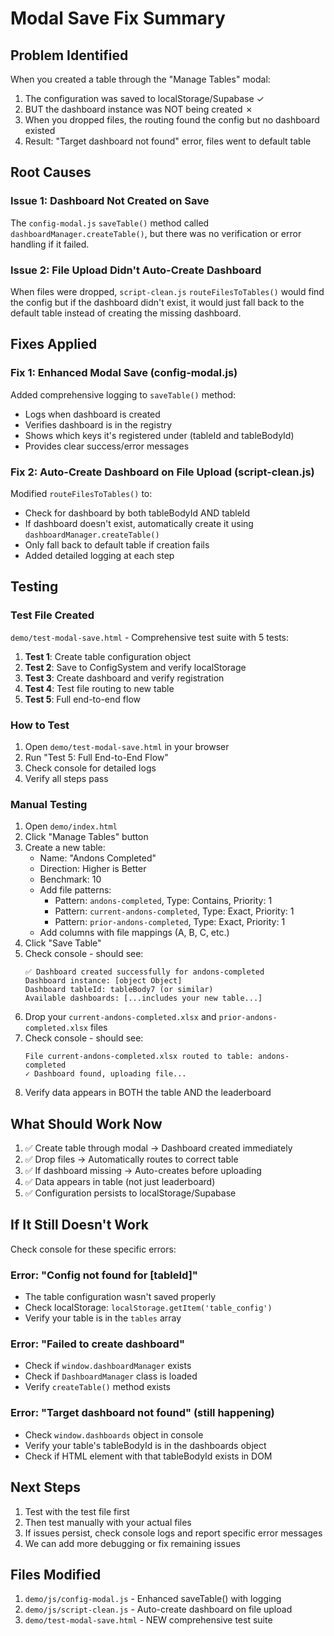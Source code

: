# Modal Save Fix Summary

## Problem Identified

When you created a table through the "Manage Tables" modal:
1. The configuration was saved to localStorage/Supabase ✓
2. BUT the dashboard instance was NOT being created ✗
3. When you dropped files, the routing found the config but no dashboard existed
4. Result: "Target dashboard not found" error, files went to default table

## Root Causes

### Issue 1: Dashboard Not Created on Save
The `config-modal.js` `saveTable()` method called `dashboardManager.createTable()`, but there was no verification or error handling if it failed.

### Issue 2: File Upload Didn't Auto-Create Dashboard
When files were dropped, `script-clean.js` `routeFilesToTables()` would find the config but if the dashboard didn't exist, it would just fall back to the default table instead of creating the missing dashboard.

## Fixes Applied

### Fix 1: Enhanced Modal Save (config-modal.js)
Added comprehensive logging to `saveTable()` method:
- Logs when dashboard is created
- Verifies dashboard is in the registry
- Shows which keys it's registered under (tableId and tableBodyId)
- Provides clear success/error messages

### Fix 2: Auto-Create Dashboard on File Upload (script-clean.js)
Modified `routeFilesToTables()` to:
- Check for dashboard by both tableBodyId AND tableId
- If dashboard doesn't exist, automatically create it using `dashboardManager.createTable()`
- Only fall back to default table if creation fails
- Added detailed logging at each step

## Testing

### Test File Created
`demo/test-modal-save.html` - Comprehensive test suite with 5 tests:

1. **Test 1**: Create table configuration object
2. **Test 2**: Save to ConfigSystem and verify localStorage
3. **Test 3**: Create dashboard and verify registration
4. **Test 4**: Test file routing to new table
5. **Test 5**: Full end-to-end flow

### How to Test

1. Open `demo/test-modal-save.html` in your browser
2. Run "Test 5: Full End-to-End Flow"
3. Check console for detailed logs
4. Verify all steps pass

### Manual Testing

1. Open `demo/index.html`
2. Click "Manage Tables" button
3. Create a new table:
   - Name: "Andons Completed"
   - Direction: Higher is Better
   - Benchmark: 10
   - Add file patterns:
     - Pattern: `andons-completed`, Type: Contains, Priority: 1
     - Pattern: `current-andons-completed`, Type: Exact, Priority: 1
     - Pattern: `prior-andons-completed`, Type: Exact, Priority: 1
   - Add columns with file mappings (A, B, C, etc.)
4. Click "Save Table"
5. Check console - should see:
   ```
   ✅ Dashboard created successfully for andons-completed
   Dashboard instance: [object Object]
   Dashboard tableId: tableBody7 (or similar)
   Available dashboards: [...includes your new table...]
   ```
6. Drop your `current-andons-completed.xlsx` and `prior-andons-completed.xlsx` files
7. Check console - should see:
   ```
   File current-andons-completed.xlsx routed to table: andons-completed
   ✓ Dashboard found, uploading file...
   ```
8. Verify data appears in BOTH the table AND the leaderboard

## What Should Work Now

1. ✅ Create table through modal → Dashboard created immediately
2. ✅ Drop files → Automatically routes to correct table
3. ✅ If dashboard missing → Auto-creates before uploading
4. ✅ Data appears in table (not just leaderboard)
5. ✅ Configuration persists to localStorage/Supabase

## If It Still Doesn't Work

Check console for these specific errors:

### Error: "Config not found for [tableId]"
- The table configuration wasn't saved properly
- Check localStorage: `localStorage.getItem('table_config')`
- Verify your table is in the `tables` array

### Error: "Failed to create dashboard"
- Check if `window.dashboardManager` exists
- Check if `DashboardManager` class is loaded
- Verify `createTable()` method exists

### Error: "Target dashboard not found" (still happening)
- Check `window.dashboards` object in console
- Verify your table's tableBodyId is in the dashboards object
- Check if HTML element with that tableBodyId exists in DOM

## Next Steps

1. Test with the test file first
2. Then test manually with your actual files
3. If issues persist, check console logs and report specific error messages
4. We can add more debugging or fix remaining issues

## Files Modified

1. `demo/js/config-modal.js` - Enhanced saveTable() with logging
2. `demo/js/script-clean.js` - Auto-create dashboard on file upload
3. `demo/test-modal-save.html` - NEW comprehensive test suite

